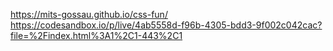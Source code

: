 https://mits-gossau.github.io/css-fun/
https://codesandbox.io/p/live/4ab5558d-f96b-4305-bdd3-9f002c042cac?file=%2Findex.html%3A1%2C1-443%2C1
